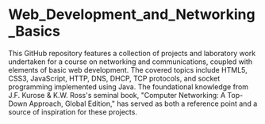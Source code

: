 # Web_Development_and_Networking_Basics
This GitHub repository features a collection of projects and laboratory work undertaken for a course on networking and communications, coupled with elements of basic web development. The covered topics include HTML5, CSS3, JavaScript, HTTP, DNS, DHCP, TCP protocols, and socket programming implemented using Java. The foundational knowledge from J.F. Kurose & K.W. Ross's seminal book, "Computer Networking: A Top-Down Approach, Global Edition," has served as both a reference point and a source of inspiration for these projects.
